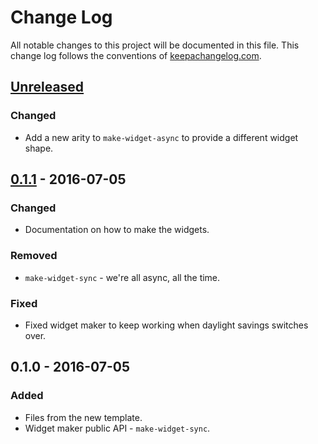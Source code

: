 # Change Log
All notable changes to this project will be documented in this file. This change log follows the conventions of [keepachangelog.com](http://keepachangelog.com/).

## [Unreleased]
### Changed
- Add a new arity to `make-widget-async` to provide a different widget shape.

## [0.1.1] - 2016-07-05
### Changed
- Documentation on how to make the widgets.

### Removed
- `make-widget-sync` - we're all async, all the time.

### Fixed
- Fixed widget maker to keep working when daylight savings switches over.

## 0.1.0 - 2016-07-05
### Added
- Files from the new template.
- Widget maker public API - `make-widget-sync`.

[Unreleased]: https://github.com/your-name/first_app/compare/0.1.1...HEAD
[0.1.1]: https://github.com/your-name/first_app/compare/0.1.0...0.1.1
